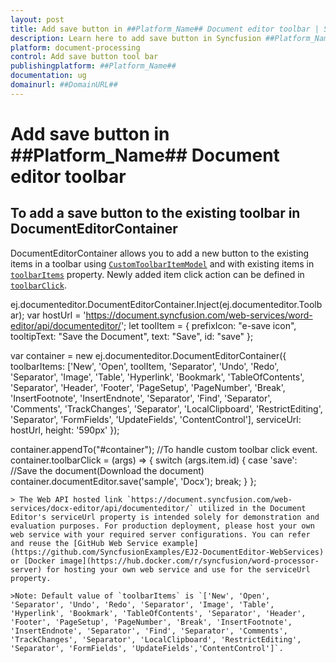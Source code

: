 ```yaml
---
layout: post
title: Add save button in ##Platform_Name## Document editor toolbar | Syncfusion
description: Learn here to add save button in Syncfusion ##Platform_Name## Document editor control of Syncfusion Essential JS 2 and more.
platform: document-processing
control: Add save button tool bar 
publishingplatform: ##Platform_Name##
documentation: ug
domainurl: ##DomainURL##
---
```


# Add save button in ##Platform_Name## Document editor toolbar

## To add a save button to the existing toolbar in DocumentEditorContainer

DocumentEditorContainer allows you to add a new button to the existing items in a toolbar using [`CustomToolbarItemModel`](https://ej2.syncfusion.com/javascript/documentation/api/document-editor/customToolbarItemModel/) and with existing items in [`toolbarItems`](https://ej2.syncfusion.com/javascript/documentation/api/document-editor#toolbaritems) property. Newly added item click action can be defined in [`toolbarClick`](https://ej2.syncfusion.com/javascript/documentation/api/toolbar/clickEventArgs/).

ej.documenteditor.DocumentEditorContainer.Inject(ej.documenteditor.Toolbar);
var hostUrl = 'https://document.syncfusion.com/web-services/word-editor/api/documenteditor/';
let toolItem = {
    prefixIcon: "e-save icon",
    tooltipText: "Save the Document",
    text: "Save",
    id: "save"
};

var container = new ej.documenteditor.DocumentEditorContainer({ toolbarItems: ['New', 'Open', toolItem, 'Separator', 'Undo', 'Redo', 'Separator', 'Image', 'Table', 'Hyperlink', 'Bookmark', 'TableOfContents', 'Separator', 'Header', 'Footer', 'PageSetup', 'PageNumber', 'Break', 'InsertFootnote', 'InsertEndnote', 'Separator', 'Find', 'Separator', 'Comments', 'TrackChanges', 'Separator', 'LocalClipboard', 'RestrictEditing', 'Separator', 'FormFields', 'UpdateFields', 'ContentControl'], serviceUrl: hostUrl, height: '590px' });

container.appendTo("#container");
//To handle custom toolbar click event.
container.toolbarClick = (args) => {
    switch (args.item.id) {
        case 'save':
            //Save the document(Download the document)
            container.documentEditor.save('sample', 'Docx');
            break;
    }
};

```
> The Web API hosted link `https://document.syncfusion.com/web-services/docx-editor/api/documenteditor/` utilized in the Document Editor's serviceUrl property is intended solely for demonstration and evaluation purposes. For production deployment, please host your own web service with your required server configurations. You can refer and reuse the [GitHub Web Service example](https://github.com/SyncfusionExamples/EJ2-DocumentEditor-WebServices) or [Docker image](https://hub.docker.com/r/syncfusion/word-processor-server) for hosting your own web service and use for the serviceUrl property.

>Note: Default value of `toolbarItems` is `['New', 'Open', 'Separator', 'Undo', 'Redo', 'Separator', 'Image', 'Table', 'Hyperlink', 'Bookmark', 'TableOfContents', 'Separator', 'Header', 'Footer', 'PageSetup', 'PageNumber', 'Break', 'InsertFootnote', 'InsertEndnote', 'Separator', 'Find', 'Separator', 'Comments', 'TrackChanges', 'Separator', 'LocalClipboard', 'RestrictEditing', 'Separator', 'FormFields', 'UpdateFields','ContentControl']`.